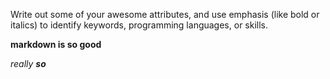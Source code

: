 Write out some of your awesome attributes, and use emphasis (like bold or italics) to identify keywords, programming languages, or skills. 

__markdown is **so** good__

*really **so***

